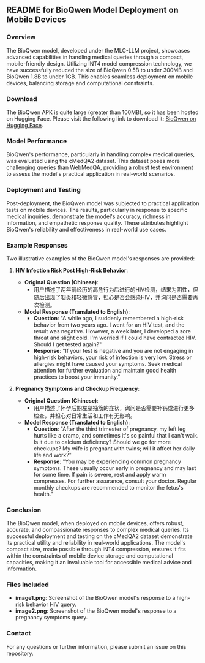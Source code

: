 ## README for BioQwen Model Deployment on Mobile Devices

### Overview

The BioQwen model, developed under the MLC-LLM project, showcases advanced capabilities in handling medical queries through a compact, mobile-friendly design. Utilizing INT4 model compression technology, we have successfully reduced the size of BioQwen 0.5B to under 300MB and BioQwen 1.8B to under 1GB. This enables seamless deployment on mobile devices, balancing storage and computational constraints.

### Download

The BioQwen APK is quite large (greater than 100MB), so it has been hosted on Hugging Face. Please visit the following link to download it: [BioQwen on Hugging Face](https://huggingface.co/yueqingyou/BioQwen).

### Model Performance

BioQwen's performance, particularly in handling complex medical queries, was evaluated using the cMedQA2 dataset. This dataset poses more challenging queries than WebMedQA, providing a robust test environment to assess the model's practical application in real-world scenarios.

### Deployment and Testing

Post-deployment, the BioQwen model was subjected to practical application tests on mobile devices. The results, particularly in response to specific medical inquiries, demonstrate the model's accuracy, richness in information, and empathetic response quality. These attributes highlight BioQwen's reliability and effectiveness in real-world use cases.

### Example Responses

Two illustrative examples of the BioQwen model's responses are provided:

1. **HIV Infection Risk Post High-Risk Behavior**:
    - **Original Question (Chinese)**: 
        - 用户描述了两年前经历的高危行为后进行的HIV检测，结果为阴性，但随后出现了咽炎和轻微感冒，担心是否会感染HIV，并询问是否需要再次检测。
    - **Model Response (Translated to English)**:
        - **Question**: "A while ago, I suddenly remembered a high-risk behavior from two years ago. I went for an HIV test, and the result was negative. However, a week later, I developed a sore throat and slight cold. I'm worried if I could have contracted HIV. Should I get tested again?"
        - **Response**: "If your test is negative and you are not engaging in high-risk behaviors, your risk of infection is very low. Stress or allergies might have caused your symptoms. Seek medical attention for further evaluation and maintain good health practices to boost your immunity."

2. **Pregnancy Symptoms and Checkup Frequency**:
    - **Original Question (Chinese)**:
        - 用户描述了怀孕后期左腿抽筋的症状，询问是否需要补钙或进行更多检查，并担心对日常生活和工作有无影响。
    - **Model Response (Translated to English)**:
        - **Question**: "After the third trimester of pregnancy, my left leg hurts like a cramp, and sometimes it's so painful that I can't walk. Is it due to calcium deficiency? Should we go for more checkups? My wife is pregnant with twins; will it affect her daily life and work?"
        - **Response**: "You may be experiencing common pregnancy symptoms. These usually occur early in pregnancy and may last for some time. If pain is severe, rest and apply warm compresses. For further assurance, consult your doctor. Regular monthly checkups are recommended to monitor the fetus's health."

### Conclusion

The BioQwen model, when deployed on mobile devices, offers robust, accurate, and compassionate responses to complex medical queries. Its successful deployment and testing on the cMedQA2 dataset demonstrate its practical utility and reliability in real-world applications. The model's compact size, made possible through INT4 compression, ensures it fits within the constraints of mobile device storage and computational capacities, making it an invaluable tool for accessible medical advice and information.

### Files Included
- **image1.png**: Screenshot of the BioQwen model's response to a high-risk behavior HIV query.
- **image2.png**: Screenshot of the BioQwen model's response to a pregnancy symptoms query.

### Contact
For any questions or further information, please submit an issue on this repository.
